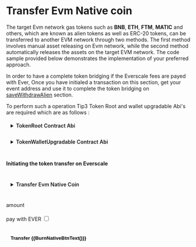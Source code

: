 # Transfer Evm Native coin

<div class="EvmNativeCoinTransfer">

The target Evm network gas tokens such as **BNB**, **ETH**, **FTM**, **MATIC** and others, which are known as alien tokens as well as ERC-20 tokens, can be transferred to another EVM network through two methods. The first method involves manual asset releasing on Evm network, while the second method automatically releases the assets on the target EVM network. The code sample provided below demonstrates the implementation of your preferred approach.

In order to have a complete token bridging if the Everscale fees are payed with Ever, Once you have initialed a transaction on this section, get your event address and use it to complete the token bridging on [saveWithdrawAlien](../saveWithdraw/saveWithdrawAlien.md) section.

To perform such a operation Tip3 Token Root and wallet upgradable Abi's are required which are as follows :

<details>
<summary>TokenRoot Contract Abi</summary>

```typescript
const TokenRootAbi = {
  "ABI version": 2,
  version: "2.2",
  header: ["pubkey", "time", "expire"],
  functions: [
    {
      name: "constructor",
      inputs: [
        { name: "initialSupplyTo", type: "address" },
        { name: "initialSupply", type: "uint128" },
        { name: "deployWalletValue", type: "uint128" },
        { name: "mintDisabled", type: "bool" },
        { name: "burnByRootDisabled", type: "bool" },
        { name: "burnPaused", type: "bool" },
        { name: "remainingGasTo", type: "address" },
      ],
      outputs: [],
    },
    {
      name: "supportsInterface",
      inputs: [
        { name: "answerId", type: "uint32" },
        { name: "interfaceID", type: "uint32" },
      ],
      outputs: [{ name: "value0", type: "bool" }],
    },
    {
      name: "disableMint",
      inputs: [{ name: "answerId", type: "uint32" }],
      outputs: [{ name: "value0", type: "bool" }],
    },
    {
      name: "mintDisabled",
      inputs: [{ name: "answerId", type: "uint32" }],
      outputs: [{ name: "value0", type: "bool" }],
    },
    {
      name: "burnTokens",
      inputs: [
        { name: "amount", type: "uint128" },
        { name: "walletOwner", type: "address" },
        { name: "remainingGasTo", type: "address" },
        { name: "callbackTo", type: "address" },
        { name: "payload", type: "cell" },
      ],
      outputs: [],
    },
    {
      name: "disableBurnByRoot",
      inputs: [{ name: "answerId", type: "uint32" }],
      outputs: [{ name: "value0", type: "bool" }],
    },
    {
      name: "burnByRootDisabled",
      inputs: [{ name: "answerId", type: "uint32" }],
      outputs: [{ name: "value0", type: "bool" }],
    },
    {
      name: "burnPaused",
      inputs: [{ name: "answerId", type: "uint32" }],
      outputs: [{ name: "value0", type: "bool" }],
    },
    {
      name: "setBurnPaused",
      inputs: [
        { name: "answerId", type: "uint32" },
        { name: "paused", type: "bool" },
      ],
      outputs: [{ name: "value0", type: "bool" }],
    },
    {
      name: "transferOwnership",
      inputs: [
        { name: "newOwner", type: "address" },
        { name: "remainingGasTo", type: "address" },
        {
          components: [
            { name: "value", type: "uint128" },
            { name: "payload", type: "cell" },
          ],
          name: "callbacks",
          type: "map(address,tuple)",
        },
      ],
      outputs: [],
    },
    {
      name: "name",
      inputs: [{ name: "answerId", type: "uint32" }],
      outputs: [{ name: "value0", type: "string" }],
    },
    {
      name: "symbol",
      inputs: [{ name: "answerId", type: "uint32" }],
      outputs: [{ name: "value0", type: "string" }],
    },
    {
      name: "decimals",
      inputs: [{ name: "answerId", type: "uint32" }],
      outputs: [{ name: "value0", type: "uint8" }],
    },
    {
      name: "totalSupply",
      inputs: [{ name: "answerId", type: "uint32" }],
      outputs: [{ name: "value0", type: "uint128" }],
    },
    {
      name: "walletCode",
      inputs: [{ name: "answerId", type: "uint32" }],
      outputs: [{ name: "value0", type: "cell" }],
    },
    {
      name: "rootOwner",
      inputs: [{ name: "answerId", type: "uint32" }],
      outputs: [{ name: "value0", type: "address" }],
    },
    {
      name: "walletOf",
      inputs: [
        { name: "answerId", type: "uint32" },
        { name: "walletOwner", type: "address" },
      ],
      outputs: [{ name: "value0", type: "address" }],
    },
    {
      name: "deployWallet",
      inputs: [
        { name: "answerId", type: "uint32" },
        { name: "walletOwner", type: "address" },
        { name: "deployWalletValue", type: "uint128" },
      ],
      outputs: [{ name: "tokenWallet", type: "address" }],
    },
    {
      name: "mint",
      inputs: [
        { name: "amount", type: "uint128" },
        { name: "recipient", type: "address" },
        { name: "deployWalletValue", type: "uint128" },
        { name: "remainingGasTo", type: "address" },
        { name: "notify", type: "bool" },
        { name: "payload", type: "cell" },
      ],
      outputs: [],
    },
    {
      name: "acceptBurn",
      id: "0x192B51B1",
      inputs: [
        { name: "amount", type: "uint128" },
        { name: "walletOwner", type: "address" },
        { name: "remainingGasTo", type: "address" },
        { name: "callbackTo", type: "address" },
        { name: "payload", type: "cell" },
      ],
      outputs: [],
    },
    {
      name: "sendSurplusGas",
      inputs: [{ name: "to", type: "address" }],
      outputs: [],
    },
  ],
  data: [
    { key: 1, name: "name_", type: "string" },
    { key: 2, name: "symbol_", type: "string" },
    { key: 3, name: "decimals_", type: "uint8" },
    { key: 4, name: "rootOwner_", type: "address" },
    { key: 5, name: "walletCode_", type: "cell" },
    { key: 6, name: "randomNonce_", type: "uint256" },
    { key: 7, name: "deployer_", type: "address" },
  ],
  events: [],
  fields: [
    { name: "_pubkey", type: "uint256" },
    { name: "_timestamp", type: "uint64" },
    { name: "_constructorFlag", type: "bool" },
    { name: "name_", type: "string" },
    { name: "symbol_", type: "string" },
    { name: "decimals_", type: "uint8" },
    { name: "rootOwner_", type: "address" },
    { name: "walletCode_", type: "cell" },
    { name: "totalSupply_", type: "uint128" },
    { name: "burnPaused_", type: "bool" },
    { name: "burnByRootDisabled_", type: "bool" },
    { name: "mintDisabled_", type: "bool" },
    { name: "randomNonce_", type: "uint256" },
    { name: "deployer_", type: "address" },
  ],
} as const;
```

</details>
<br/>
<details>
<summary>TokenWalletUpgradable Contract Abi</summary>

```typescript
const TokenWalletUpgradableAbi{
	"ABI version": 2,
	"version": "2.2",
	"header": ["pubkey", "time", "expire"],
	"functions": [
		{
			"name": "supportsInterface",
			"inputs": [
				{"name":"answerId","type":"uint32"},
				{"name":"interfaceID","type":"uint32"}
			],
			"outputs": [
				{"name":"value0","type":"bool"}
			]
		},
		{
			"name": "platformCode",
			"inputs": [
				{"name":"answerId","type":"uint32"}
			],
			"outputs": [
				{"name":"value0","type":"cell"}
			]
		},
		{
			"name": "onDeployRetry",
			"id": "0x15A038FB",
			"inputs": [
				{"name":"value0","type":"cell"},
				{"name":"value1","type":"uint32"},
				{"name":"sender","type":"address"},
				{"name":"remainingGasTo","type":"address"}
			],
			"outputs": [
			]
		},
		{
			"name": "version",
			"inputs": [
				{"name":"answerId","type":"uint32"}
			],
			"outputs": [
				{"name":"value0","type":"uint32"}
			]
		},
		{
			"name": "upgrade",
			"inputs": [
				{"name":"remainingGasTo","type":"address"}
			],
			"outputs": [
			]
		},
		{
			"name": "acceptUpgrade",
			"inputs": [
				{"name":"newCode","type":"cell"},
				{"name":"newVersion","type":"uint32"},
				{"name":"remainingGasTo","type":"address"}
			],
			"outputs": [
			]
		},
		{
			"name": "burnByRoot",
			"inputs": [
				{"name":"amount","type":"uint128"},
				{"name":"remainingGasTo","type":"address"},
				{"name":"callbackTo","type":"address"},
				{"name":"payload","type":"cell"}
			],
			"outputs": [
			]
		},
		{
			"name": "destroy",
			"inputs": [
				{"name":"remainingGasTo","type":"address"}
			],
			"outputs": [
			]
		},
		{
			"name": "burn",
			"inputs": [
				{"name":"amount","type":"uint128"},
				{"name":"remainingGasTo","type":"address"},
				{"name":"callbackTo","type":"address"},
				{"name":"payload","type":"cell"}
			],
			"outputs": [
			]
		},
		{
			"name": "balance",
			"inputs": [
				{"name":"answerId","type":"uint32"}
			],
			"outputs": [
				{"name":"value0","type":"uint128"}
			]
		},
		{
			"name": "owner",
			"inputs": [
				{"name":"answerId","type":"uint32"}
			],
			"outputs": [
				{"name":"value0","type":"address"}
			]
		},
		{
			"name": "root",
			"inputs": [
				{"name":"answerId","type":"uint32"}
			],
			"outputs": [
				{"name":"value0","type":"address"}
			]
		},
		{
			"name": "walletCode",
			"inputs": [
				{"name":"answerId","type":"uint32"}
			],
			"outputs": [
				{"name":"value0","type":"cell"}
			]
		},
		{
			"name": "transfer",
			"inputs": [
				{"name":"amount","type":"uint128"},
				{"name":"recipient","type":"address"},
				{"name":"deployWalletValue","type":"uint128"},
				{"name":"remainingGasTo","type":"address"},
				{"name":"notify","type":"bool"},
				{"name":"payload","type":"cell"}
			],
			"outputs": [
			]
		},
		{
			"name": "transferToWallet",
			"inputs": [
				{"name":"amount","type":"uint128"},
				{"name":"recipientTokenWallet","type":"address"},
				{"name":"remainingGasTo","type":"address"},
				{"name":"notify","type":"bool"},
				{"name":"payload","type":"cell"}
			],
			"outputs": [
			]
		},
		{
			"name": "acceptTransfer",
			"id": "0x67A0B95F",
			"inputs": [
				{"name":"amount","type":"uint128"},
				{"name":"sender","type":"address"},
				{"name":"remainingGasTo","type":"address"},
				{"name":"notify","type":"bool"},
				{"name":"payload","type":"cell"}
			],
			"outputs": [
			]
		},
		{
			"name": "acceptMint",
			"id": "0x4384F298",
			"inputs": [
				{"name":"amount","type":"uint128"},
				{"name":"remainingGasTo","type":"address"},
				{"name":"notify","type":"bool"},
				{"name":"payload","type":"cell"}
			],
			"outputs": [
			]
		},
		{
			"name": "sendSurplusGas",
			"inputs": [
				{"name":"to","type":"address"}
			],
			"outputs": [
			]
		},
		{
			"name": "constructor",
			"inputs": [
			],
			"outputs": [
			]
		}
	],
	"data": [
		{"key":1,"name":"root_","type":"address"},
		{"key":2,"name":"owner_","type":"address"}
	],
	"events": [
	],
	"fields": [
		{"name":"_pubkey","type":"uint256"},
		{"name":"_timestamp","type":"uint64"},
		{"name":"_constructorFlag","type":"bool"},
		{"name":"root_","type":"address"},
		{"name":"owner_","type":"address"},
		{"name":"balance_","type":"uint128"},
		{"name":"version_","type":"uint32"},
		{"name":"platformCode_","type":"cell"}
	]
} as const

```

</details>

<br/>

#### Initiating the token transfer on Everscale

<br/>
<details>
<summary>Transfer Evm Native Coin</summary>

```typescript
// Import the required libraries
import { ethers } from "ethers";

//initial the Tvm provider as mentioned in prerequisites section

/**
 * @param TokenRootAbi abi of the token root
 * @param tokenAddress address of the token root, some token root addresses can be found in addresses section
 */
const AlienTokenRoot = new provider.Contract(TokenRootAbi, tokenAddress);

/**
 * @param TokenWalletUpgradableAbi abi of the token wallet upgradable
 * @param everSender users wallet account contract address
 */
const AlienTokenWalletUpgradable = new provider.Contract(
  TokenWalletUpgradableAbi,
  (
    await AlienTokenRoot.methods
      .walletOf({ answerId: 0, walletOwner: everSender })
      .call({})
  ).value0
);

/**
 * @param amount ever amount top be transferred
 * @param payWithEver determines if paying the evm operations with ever or its native coin
 * @param auto_value value to attach to transaction if paying evm fees with ever
 * @param manual_value value to attach to transaction if paying evm fees with it native coin
 */
const amount: number = 1;
const payWithEver: boolean = true;
const auto_value: number = 13;
const manual_value: number = 6;

// preparing the payload. see building payloads section
const burnPayload: [string, string] = await buildBurnPayloadForEvmNativeToken();

/**
 *  @param amount amount of target token to transfer
 *  @param callbackTo who should get the fallback message after its burned. can be found in addresses section
 *  @param payload operational payload
 *  @param remainingGasTo who to send the remaining tx gas. will be event closer if releasing assets are done automatically on evm side and users address if manual
 *  @param from sender address
 *  @notice @param amount this parameter is important when asset releasing is done automatically on evm side, must be set to certain amounts
 *  @param bounce return remaining gas ? always true
 */
await AlienTokenWalletUpgradable.methods
  .burn({
    amount: ethers.parseEther(amount.toString()).toString(),
    callbackTo: ProxyMultiVaultAlienV_7,
    payload: burnPayload[0],
    remainingGasTo: payWithEver ? EventCloser : everSender, // event closer address can be found in addresses section
  })
  .send({
    from: everSender,
    amount: ethers
      .parseUnits((payWithEver ? auto_value : manual_value).toString(), 9)
      .toString(),
    bounce: true,
  });
```

</details>

<br/>

<label for="amount">amount </label>
<input ref="amount" type="number"/>
<br/>

<label for="everPay">pay with EVER </label>
<input class="everPayCheck" ref="everPay" type="checkbox"/>

<br/>
<button @click="HandleTransferEvmNativeCoin" style="{background-color : gray, border-radius: 100px}">Transfer {{BurnNativeBtnText()}}</button>

<p class="output-p" ref="EvmNativeCoinOutput"></p>

</div>

<script lang="ts" >
import { usePayloadBuilders } from "../../../providers/usePayloadBuilders";
import { useEverToEvmTransfers } from "../../../providers/useEverToEvmTransfers";
import { defineComponent, ref, onMounted } from "vue";
import { Address } from "everscale-inpage-provider";
import * as constants from "../../../providers/helpers/constants";
import {useEvmProvider} from "../../../../providers/useEvmProvider"

export default defineComponent({
  name: "EvmNativeCoinTransfer",
  setup() {
    const { transferEverAlienEvmNativeCoin } = useEverToEvmTransfers();
    onMounted(async ()=>{
      await useEvmProvider().MetaMaskProvider().on('chainChanged', (chainId) => window.location.reload());
    })
    const BurnNativeBtnText = () => {
     return useEvmProvider().getSymbol()

      }
    async function HandleTransferEvmNativeCoin(){
        this.$refs.EvmNativeCoinOutput.innerHTML = "processing ...";
        if (Number(this.$refs.amount.value) <= 0){
          this.$refs.EvmNativeCoinOutput.innerHTML = "ERROR: please enter valid number !!"
          return 
        }
        const EvmNativeCoinOutput = await transferEverAlienEvmNativeCoin(
            constants[`EVERW${BurnNativeBtnText()}`],
            this.$refs.amount.value,
            this.$refs.everPay.checked 
        );
        this.$refs.EvmNativeCoinOutput.innerHTML = EvmNativeCoinOutput;
    }
    return {
      HandleTransferEvmNativeCoin,
      BurnNativeBtnText
    };
  },
});

</script>

<style>
  button, input, details, select, .output-p{
  background-color: var(--vp-c-bg-mute);
  transition: background-color 0.1s;
  padding: 5px 12px;
  border: 1px solid var(--vp-c-divider);
  border-radius: 8px;
  font-weight: 600;
  margin-right: 0.5rem;
  cursor : pointer;
}


</style>
